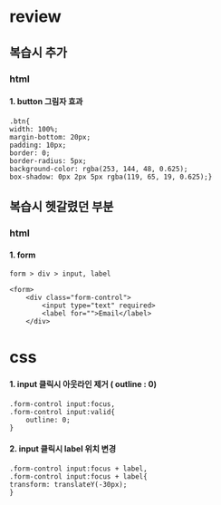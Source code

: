 # review

## 복습시 추가

### html

#### 1. button 그림자 효과

    .btn{
    width: 100%;
    margin-bottom: 20px;
    padding: 10px;
    border: 0;
    border-radius: 5px;
    background-color: rgba(253, 144, 48, 0.625);
    box-shadow: 0px 2px 5px rgba(119, 65, 19, 0.625);}

## 복습시 헷갈렸던 부분

### html

#### 1. form

    form > div > input, label

    <form>
        <div class="form-control">
            <input type="text" required>
            <label for="">Email</label>
        </div>

# css

#### 1. input 클릭시 아웃라인 제거 ( outline : 0)

    .form-control input:focus,
    .form-control input:valid{
        outline: 0;
    }

#### 2. input 클릭시 label 위치 변경

    .form-control input:focus + label,
    .form-control input:focus + label{
    transform: translateY(-30px);
    }
